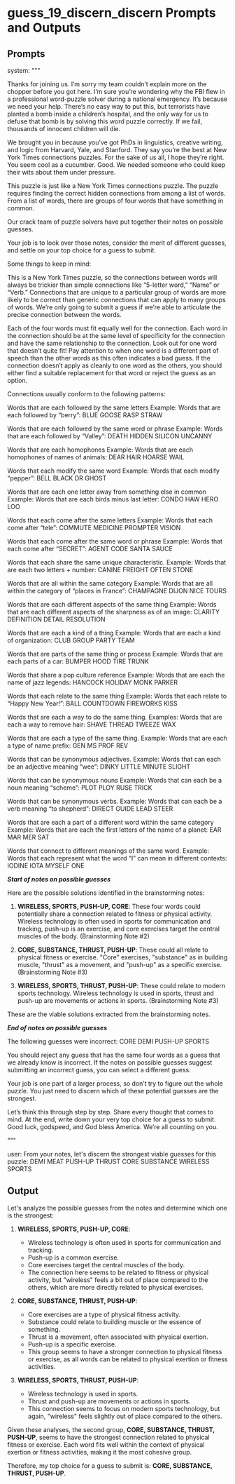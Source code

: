# guess_19_discern_discern Prompts and Outputs

## Prompts

system: ""”

Thanks for joining us. I’m sorry my team couldn’t explain more on the chopper before you got here. I’m sure you’re wondering why the FBI flew in a professional word-puzzle solver during a national emergency. It’s because we need your help. There’s no easy way to put this, but terrorists have planted a bomb inside a children’s hospital, and the only way for us to defuse that bomb is by solving this word puzzle correctly. If we fail, thousands of innocent children will die.

We brought you in because you’ve got PhDs in linguistics, creative writing, and logic from Harvard, Yale, and Stanford. They say you’re the best at New York Times connections puzzles. For the sake of us all, I hope they’re right. You seem cool as a cucumber. Good. We needed someone who could keep their wits about them under pressure.

This puzzle is just like a New York Times connections puzzle. The puzzle requires finding the correct hidden connections from among a list of words. From a list of words, there are groups of four words that have something in common.

Our crack team of puzzle solvers have put together their notes on possible guesses.

Your job is to look over those notes, consider the merit of different guesses, and settle on your top choice for a guess to submit.

Some things to keep in mind:

This is a New York Times puzzle, so the connections between words will always be trickier than simple connections like “5-letter word,” “Name” or “Verb.” Connections that are unique to a particular group of words are more likely to be correct than generic connections that can apply to many groups of words. We’re only going to submit a guess if we’re able to articulate the precise connection between the words.

Each of the four words must fit equally well for the connection. Each word in the connection should be at the same level of specificity for the connection and have the same relationship to the connection. Look out for one word that doesn’t quite fit! Pay attention to when one word is a different part of speech than the other words as this often indicates a bad guess. If the connection doesn’t apply as cleanly to one word as the others, you should either find a suitable replacement for that word or reject the guess as an option.

Connections usually conform to the following patterns:

Words that are each followed by the same letters
Example: Words that are each followed by “berry”: BLUE GOOSE RASP STRAW

Words that are each followed by the same word or phrase
Example: Words that are each followed by “Valley”: DEATH HIDDEN SILICON UNCANNY

Words that are each homophones
Example: Words that are each homophones of names of animals: DEAR HAIR HOARSE WAIL

Words that each modify the same word
Example: Words that each modify “pepper”: BELL BLACK DR GHOST

Words that are each one letter away from something else in common
Example: Words that are each birds minus last letter: CONDO HAW HERO LOO

Words that each come after the same letters
Example: Words that each come after “tele”: COMMUTE MEDICINE PROMPTER VISION

Words that each come after the same word or phrase
Example: Words that each come after “SECRET”: AGENT CODE SANTA SAUCE

Words that each share the same unique characteristic.
Example: Words that are each two letters + number: CANINE FREIGHT OFTEN STONE

Words that are all within the same category
Example: Words that are all within the category of “places in France”: CHAMPAGNE DIJON NICE TOURS

Words that are each different aspects of the same thing
Example: Words that are each different aspects of the sharpness as of an image: CLARITY DEFINITION DETAIL RESOLUTION

Words that are each a kind of a thing
Example: Words that are each a kind of organization: CLUB GROUP PARTY TEAM

Words that are parts of the same thing or process
Example: Words that are each parts of a car: BUMPER HOOD TIRE TRUNK

Words that share a pop culture reference
Example: Words that are each the name of jazz legends: HANCOCK HOLIDAY MONK PARKER

Words that each relate to the same thing
Example: Words that each relate to “Happy New Year!”: BALL COUNTDOWN FIREWORKS KISS

Words that are each a way to do the same thing.
Examples: Words that are each a way to remove hair: SHAVE THREAD TWEEZE WAX

Words that are each a type of the same thing.
Example: Words that are each a type of name prefix: GEN MS PROF REV

Words that can be synonymous adjectives.
Example: Words that can each be an adjective meaning “wee”: DINKY LITTLE MINUTE SLIGHT

Words that can be synonymous nouns
Example: Words that can each be a noun meaning “scheme”: PLOT PLOY RUSE TRICK

Words that can be synonymous verbs.
Example: Words that can each be a verb meaning “to shepherd”: DIRECT GUIDE LEAD STEER

Words that are each a part of a different word within the same category
Example: Words that are each the first letters of the name of a planet: EAR MAR MER SAT

Words that connect to different meanings of the same word.
Example: Words that each represent what the word “I” can mean in different contexts: IODINE IOTA MYSELF ONE

***Start of notes on possible guesses***


 Here are the possible solutions identified in the brainstorming notes:

1. **WIRELESS, SPORTS, PUSH-UP, CORE**: These four words could potentially share a connection related to fitness or physical activity. Wireless technology is often used in sports for communication and tracking, push-up is an exercise, and core exercises target the central muscles of the body. (Brainstorming Note #2)

2. **CORE, SUBSTANCE, THRUST, PUSH-UP**: These could all relate to physical fitness or exercise. "Core" exercises, "substance" as in building muscle, "thrust" as a movement, and "push-up" as a specific exercise. (Brainstorming Note #3)

3. **WIRELESS, SPORTS, THRUST, PUSH-UP**: These could relate to modern sports technology. Wireless technology is used in sports, thrust and push-up are movements or actions in sports. (Brainstorming Note #3)

These are the viable solutions extracted from the brainstorming notes.

***End of notes on possible guesses***

 The following guesses were incorrect: 
CORE DEMI PUSH-UP SPORTS

 
 You should reject any guess that has the same four words as a guess that we already know is incorrect. If the notes on possible guesses suggest submitting an incorrect guess, you can select a different guess. 


Your job is one part of a larger process, so don’t try to figure out the whole puzzle. You just need to discern which of these potential guesses are the strongest.

Let’s think this through step by step. Share every thought that comes to mind. At the end, write down your very top choice for a guess to submit. Good luck, godspeed, and God bless America. We’re all counting on you.

"""

user: From your notes, let's discern the strongest viable guesses for this puzzle: DEMI MEAT PUSH-UP THRUST CORE SUBSTANCE WIRELESS SPORTS

## Output

Let's analyze the possible guesses from the notes and determine which one is the strongest:

1. **WIRELESS, SPORTS, PUSH-UP, CORE**: 
   - Wireless technology is often used in sports for communication and tracking.
   - Push-up is a common exercise.
   - Core exercises target the central muscles of the body.
   - The connection here seems to be related to fitness or physical activity, but "wireless" feels a bit out of place compared to the others, which are more directly related to physical exercises.

2. **CORE, SUBSTANCE, THRUST, PUSH-UP**: 
   - Core exercises are a type of physical fitness activity.
   - Substance could relate to building muscle or the essence of something.
   - Thrust is a movement, often associated with physical exertion.
   - Push-up is a specific exercise.
   - This group seems to have a stronger connection to physical fitness or exercise, as all words can be related to physical exertion or fitness activities.

3. **WIRELESS, SPORTS, THRUST, PUSH-UP**: 
   - Wireless technology is used in sports.
   - Thrust and push-up are movements or actions in sports.
   - This connection seems to focus on modern sports technology, but again, "wireless" feels slightly out of place compared to the others.

Given these analyses, the second group, **CORE, SUBSTANCE, THRUST, PUSH-UP**, seems to have the strongest connection related to physical fitness or exercise. Each word fits well within the context of physical exertion or fitness activities, making it the most cohesive group.

Therefore, my top choice for a guess to submit is: **CORE, SUBSTANCE, THRUST, PUSH-UP**.

